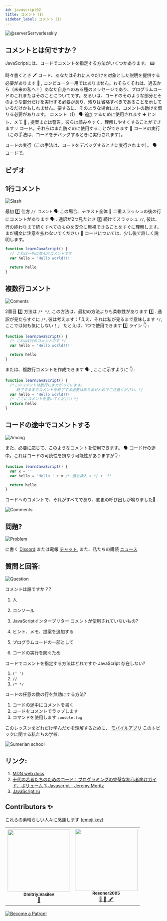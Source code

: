 ```yaml
---
id: javascript02
title: コメント（1）
sidebar_label: コメント（1）
---
```


![@serverSerrverlesskiy](/img/javascript/headers/02.jpg)

## コメントとは何ですか？

JavaScriptには、コードでコメントを指定する方法がいくつかあります。 📟

時々書くとき 🖊️ コード、あなたはそれに人々だけを対象とした説明を提供する必要があります 👨 , コンピューター用ではありません。おそらくそれは、過去から（未来の私へ！）あなた自身へのある種のメッセージであり、プログラムコードのこれまたはそのことについてです。あるいは、コードのそのような部分とそのような部分だけを実行する必要があり、残りは省略すべきであることを示しているだけかもしれません。要するに、そのような場合には、コメントの助けを借りる必要があります。
コメント（1） 🗣️ 追加するために使用されます ➕ ヒント、メモ 🔖 , 提案または警告。彼らは読みやすく、理解しやすくすることができます 💡 コード。それらはまた防ぐのに使用することができます 🛑 コードの実行（この手法は、コードをデバッグするときに実行されます）。

コードの実行（この手法は、コードをデバッグするときに実行されます）。 🗣️ コードで。
## ビデオ

<YouTube videoId="zCvKMw5QHRw" />

## 1行コメント

![Slash](https://media.giphy.com/media/bKXMS0NjXoyaY/giphy.gif)

最初 1️⃣ 仕方 `// コメント` 🗣️ この場合、テキスト全体 📜 二重スラッシュの後の行にコメントがあります 🗣️ . 通訳が2つ見たとき 2️⃣ 続けてスラッシュ `//`, 彼は、行の終わりまで続くすべてのものを安全に無視できることをすぐに理解します。まだ構文に注意を払わないでください 📖 コードについては、少し後で詳しく説明します。

```jsx live
function learnJavaScript() {
  // これは一列に並んだコメントです
  var hello = 'Hello world!!!'

  return hello
}
```

## 複数行コメント

![Coments](https://media.giphy.com/media/UevalSWg5twQeqpc8Q/giphy.gif)

2番目 2️⃣ 方法は `/* */`, この方法は、最初の方法よりも柔軟性があります 1️⃣ . 通訳が見たらすぐに `/*`, 彼は考えます：「ええ、それは私が見るまで意味します `*/`, ここでは何も気にしない！」
たとえば、1つで使用できます 1️⃣ ライン 👇 :

```jsx live
function learnJavaScript() {
  /* これは1行のコメントです */
  var hello = 'Hello world!!!'

  return hello
}
```

または、複数行コメントを作成できます 🗣️ , ここに示すように 👇 :

```jsx live
function learnJavaScript() {
  /*このコメントは数行にまたがっています。
     終了するまでコメントを終了する必要はありませんのでご注意ください。*/
  var hello = 'Hello world!!!'
  /* ここにコメントを書いてください */
  return hello
}
```

## コードの途中でコメントする

![Among](https://media.giphy.com/media/fnjIiBNo38IHS/giphy.gif)

また、必要に応じて、このようなコメントを使用できます。 🗣️ コード行の途中。これはコードの可読性を損なう可能性がありますが👇 :

```jsx live
function learnJavaScript() {
  var x = ''
  var hello = 'Hello ' + x /* 値を挿入 x */ + '!'

  return hello
}
```

コードへのコメントで、それがすべてであり、変更の呼び出しが鳴りました🔔 .

![Comments](https://media.giphy.com/media/SvuRLwWT0EoeErwPvB/giphy.gif)

## 問題?

![Problem](https://media.giphy.com/media/xTiTnGeUsWOEwsGoG4/giphy.gif)

に書く [Discord](https://discord.gg/6GDAfXn) または電報 [チャット](https://t.me/jscampapp), また、私たちの購読 [ニュース](https://t.me/javascriptapp)

## 質問と回答:

![Question](https://media.giphy.com/media/l0HlRnAWXxn0MhKLK/giphy.gif)

コメントは誰ですか？?

1. 人
2. コンソール
3. JavaScriptインタープリター
コメントが使用されていないもの?

1. ヒント、メモ、提案を追加する
2. プログラムコードの一部として
3. コードの実行を防ぐため

コードでコメントを指定する方法はどれですか JavaScript 存在しない?

1. `(' ')`
2. `//`
3. `/* */`

コードの任意の数の行を無効にする方法?

1. コードの途中にコメントを書く
2. コードをコメントでラップします
3. コマンドを使用します `console.log`

このレッスンをどれだけ学んだかを理解するために、 [モバイルアプリ](http://onelink.to/njhc95) このトピックに関する私たちの学校.

![Sumerian school](/img/app.jpg)

## リンク:

1. [MDN web docs](https://developer.mozilla.org/ru/docs/Web/JavaScript/Reference/Lexical_grammar)
2. [十代の若者たちのためのコード：プログラミングの完璧な初心者向けガイド、ボリューム 1: Javascript - Jeremy Moritz ](https://www.amazon.com/Code-Teens-Beginners-Programming-Javascript-ebook/dp/B07FCTLVPC)
3. [JavaScript.ru](https://learn.javascript.ru/types)

## Contributors ✨

これらの素晴らしい人々に感謝します ([emoji key](https://allcontributors.org/docs/en/emoji-key)):

<table>
  <tr>
    <td align="center"><a href="https://fullstackserverless.github.io/"><img src="https://avatars0.githubusercontent.com/u/6774813?v=4?s=200" width="200px;" alt=""/><br /><sub><b>Dmitriy Vasilev</b></sub></a><br /> <a href="https://github.com/gHashTag/react-native-village/commits?author=gHashTag" title="Documentation">📖</a></td>
    <td align="center"><a href="https://github.com/Resoner2005"><img src="https://avatars1.githubusercontent.com/u/75675814?v=4?s=200" width="200px;" alt=""/><br /><sub><b>Resoner2005</b></sub></a><br /><a href="https://github.com/gHashTag/react-native-village/issues?q=author%3AResoner2005" title="Bug reports">🐛 🎨 🖋</a></td>
  </tr>
  
</table>

[![Become a Patron!](/img/logo/patreon.jpg)](https://www.patreon.com/bePatron?u=31769291)
